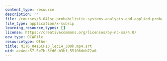 ```yaml
---
content_type: resource
description: ''
file: /courses/6-041sc-probabilistic-systems-analysis-and-applied-probability-fall-2013/ae4ecc575e7b5fd6b3bf55106deb72a0_MIT6_041SCF13_lec14_300k.mp4.vtt
file_type: application/x-subrip
learning_resource_types: []
license: https://creativecommons.org/licenses/by-nc-sa/4.0/
ocw_type: OCWFile
resourcetype: Other
title: MIT6_041SCF13_lec14_300k.mp4.srt
uid: ae4ecc57-5e7b-5fd6-b3bf-55106deb72a0
---
```

